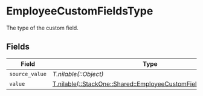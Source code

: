 # EmployeeCustomFieldsType

The type of the custom field.


## Fields

| Field                                                                                                                      | Type                                                                                                                       | Required                                                                                                                   | Description                                                                                                                |
| -------------------------------------------------------------------------------------------------------------------------- | -------------------------------------------------------------------------------------------------------------------------- | -------------------------------------------------------------------------------------------------------------------------- | -------------------------------------------------------------------------------------------------------------------------- |
| `source_value`                                                                                                             | *T.nilable(::Object)*                                                                                                      | :heavy_minus_sign:                                                                                                         | N/A                                                                                                                        |
| `value`                                                                                                                    | [T.nilable(::StackOne::Shared::EmployeeCustomFieldsSchemasValue)](../../models/shared/employeecustomfieldsschemasvalue.md) | :heavy_minus_sign:                                                                                                         | N/A                                                                                                                        |